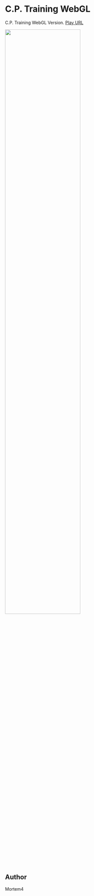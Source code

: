 # C.P. Training WebGL
C.P. Training WebGL Version. [Play URL](https://gondnetom.github.io/CPTrainingWebGL/)

<img src = "https://user-images.githubusercontent.com/77566805/147513953-a1794c3d-fa96-4239-bac4-6f404a8d5097.png" width="70%" height="70%">

## Author
Mortem4
